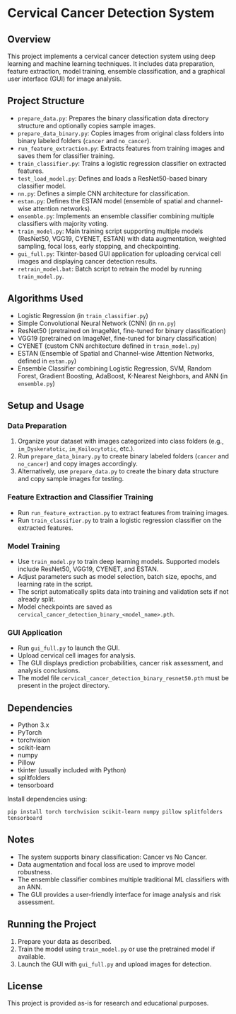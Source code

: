 # Cervical Cancer Detection System

## Overview
This project implements a cervical cancer detection system using deep learning and machine learning techniques. It includes data preparation, feature extraction, model training, ensemble classification, and a graphical user interface (GUI) for image analysis.

## Project Structure
- `prepare_data.py`: Prepares the binary classification data directory structure and optionally copies sample images.
- `prepare_data_binary.py`: Copies images from original class folders into binary labeled folders (`cancer` and `no_cancer`).
- `run_feature_extraction.py`: Extracts features from training images and saves them for classifier training.
- `train_classifier.py`: Trains a logistic regression classifier on extracted features.
- `test_load_model.py`: Defines and loads a ResNet50-based binary classifier model.
- `nn.py`: Defines a simple CNN architecture for classification.
- `estan.py`: Defines the ESTAN model (ensemble of spatial and channel-wise attention networks).
- `ensemble.py`: Implements an ensemble classifier combining multiple classifiers with majority voting.
- `train_model.py`: Main training script supporting multiple models (ResNet50, VGG19, CYENET, ESTAN) with data augmentation, weighted sampling, focal loss, early stopping, and checkpointing.
- `gui_full.py`: Tkinter-based GUI application for uploading cervical cell images and displaying cancer detection results.
- `retrain_model.bat`: Batch script to retrain the model by running `train_model.py`.

## Algorithms Used
- Logistic Regression (in `train_classifier.py`)
- Simple Convolutional Neural Network (CNN) (in `nn.py`)
- ResNet50 (pretrained on ImageNet, fine-tuned for binary classification)
- VGG19 (pretrained on ImageNet, fine-tuned for binary classification)
- CYENET (custom CNN architecture defined in `train_model.py`)
- ESTAN (Ensemble of Spatial and Channel-wise Attention Networks, defined in `estan.py`)
- Ensemble Classifier combining Logistic Regression, SVM, Random Forest, Gradient Boosting, AdaBoost, K-Nearest Neighbors, and ANN (in `ensemble.py`)


## Setup and Usage

### Data Preparation
1. Organize your dataset with images categorized into class folders (e.g., `im_Dyskeratotic`, `im_Koilocytotic`, etc.).
2. Run `prepare_data_binary.py` to create binary labeled folders (`cancer` and `no_cancer`) and copy images accordingly.
3. Alternatively, use `prepare_data.py` to create the binary data structure and copy sample images for testing.

### Feature Extraction and Classifier Training
- Run `run_feature_extraction.py` to extract features from training images.
- Run `train_classifier.py` to train a logistic regression classifier on the extracted features.

### Model Training
- Use `train_model.py` to train deep learning models. Supported models include ResNet50, VGG19, CYENET, and ESTAN.
- Adjust parameters such as model selection, batch size, epochs, and learning rate in the script.
- The script automatically splits data into training and validation sets if not already split.
- Model checkpoints are saved as `cervical_cancer_detection_binary_<model_name>.pth`.

### GUI Application
- Run `gui_full.py` to launch the GUI.
- Upload cervical cell images for analysis.
- The GUI displays prediction probabilities, cancer risk assessment, and analysis conclusions.
- The model file `cervical_cancer_detection_binary_resnet50.pth` must be present in the project directory.

## Dependencies
- Python 3.x
- PyTorch
- torchvision
- scikit-learn
- numpy
- Pillow
- tkinter (usually included with Python)
- splitfolders
- tensorboard

Install dependencies using:
```
pip install torch torchvision scikit-learn numpy pillow splitfolders tensorboard
```

## Notes
- The system supports binary classification: Cancer vs No Cancer.
- Data augmentation and focal loss are used to improve model robustness.
- The ensemble classifier combines multiple traditional ML classifiers with an ANN.
- The GUI provides a user-friendly interface for image analysis and risk assessment.

## Running the Project
1. Prepare your data as described.
2. Train the model using `train_model.py` or use the pretrained model if available.
3. Launch the GUI with `gui_full.py` and upload images for detection.

## License
This project is provided as-is for research and educational purposes.
